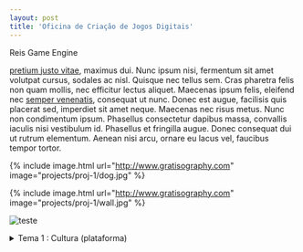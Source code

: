 ```yaml
---
layout: post
title: 'Oficina de Criação de Jogos Digitais'
---
```


Reis Game Engine

 [pretium justo vitae](#), maximus dui. Nunc ipsum nisi, fermentum sit amet volutpat cursus, sodales ac nisl. Quisque nec tellus sem. Cras pharetra felis non quam mollis, nec efficitur lectus aliquet. Maecenas ipsum felis, eleifend nec [semper venenatis](#), consequat ut nunc. Donec est augue, facilisis quis placerat sed, imperdiet sit amet neque. Maecenas nec risus metus. Nunc non condimentum ipsum. Phasellus consectetur dapibus massa, convallis iaculis nisi vestibulum id. Phasellus et fringilla augue. Donec consequat dui ut rutrum elementum. Aenean nisi arcu, ornare eu lacus vel, faucibus tempor tortor.

{% include image.html url="http://www.gratisography.com" image="projects/proj-1/dog.jpg" %}

{% include image.html url="http://www.gratisography.com" image="projects/proj-1/wall.jpg" %}

![teste][melhor]

<details>
	<summary>Tema 1 : Cultura (plataforma)</summary>  
  
Jogos 3º ano Matutino  
  
*Clique no nome do jogo para acessar.*  
  
| Alunos | Jogo | Prêmios |  
|:------------- |:-------------|:-------------|  
| Hoshana <br> Karine | [United Hungag](https://jeovanahoshana.github.io/UnitedHungag) |  |  
| Leonardo <br> Tan Hua Yu | [Guerreiros da Escandinávia](https://tanhuayu.github.io/Viking) | ![Melhor Jogo][melhor] |  
| Jose Victor <br> Jordana | [Permita-se](https://zevictor.github.io/Permita-se) |  |  
| Thaynan <br> Maria Eduarda | [BFR: Black Friday Run](https://ThaynanMedeiros.github.io/BFR/) |  |  
| Ruth <br> Byanka | [Largada para Liberdade](https://cavalcantebya.github.io/Oficina1) |  |  
| Matheus Costa <br> Tailson | [Dracul](https://maathps.github.io/dracul) |  |  
| Emanuelli <br> Maria Beatriz | [Guerreiro da Floresta](https://EmanuelliCarine.github.io/GuerreiroDaFloresta1) |  |  
| Iara <br> Alexsandro | [O Elo Perdido](https://Alex-alves.github.io/OEloPerdido) |  |  
| Elícia <br> Maria Alice | [Folclorecult](https://Eliciaa.github.io/Folclorecult) |  |  
| Beatriz <br> Wesley | [$](https://wesleylandia.github.io/$) |  |  
| João Pedro <br> Mychellangello | [Balder](https://bixcoito.github.io/Balder) | ![Melhor Arte][arte] |  
| Franklin <br> Arnóbio | [Explore](https://ThewordKh.github.io/ExploreGame) |  |  
| Julio Cesar <br> Arthur | [Animal Skills](https://reiarthursr.github.io/Animal%20Skills) |  |  
| Guilherme, João Kennedy <br> Jefferson | [Faster than Song](https://guiegle.github.io/fullfaster) |  |  
| Matheus Ricardo <br> Felipe | [Parkour Junino](https://felipecastroifrn.github.io/ParkourJunino) |  |  
| Lucas <br> João Victor | [Bom apetite?](https://Lucas-Manolo.github.io/Bom%20Apetite!) | ![Melhor Mecânica][mecanica] ![Melhor Uso do Tema][tema] |  
  
</details>

[melhor]: {{site.github.url}}/assets/img/oficina/melhor.png "Melhor Jogo"
[arte]: {{site.github.url}}/assets/img/oficina/arte.png "Melhor Arte"
[tema]: {{site.github.url}}/assets/img/oficina/criatividade.png "Melhor Uso do Tema"
[mecanica]: {{site.github.url}}/assets/img/oficina/mecanica.png "Melhor Mecânica"
[mencao]: {{site.github.url}}/assets/img/oficina/mencao.png "Menção Honrosa"